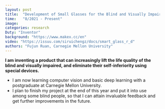 ```yaml
---
layout: post
title:  "Development of Small Glasses for the Blind and Visually Impaired"
time:   "8/2021 - Present"
image: 
categories: research
Duty: "Inventor"
background: "https://www.makex.cc/en"
video: "https://issuu.com/siruichengz/docs/smart_glass_r_d"
authors: "Fujun Ruan, Carnegie Mellon University"
---
```

**I am inventing a product that can increasingly lift the life quality of the blind and visually impaired, and eliminate their self-inferiority using special devices.**
- I am now learning computer vision and basic deep learning with a postgraduate at Carnegie Mellon University. 
- I plan to finish my project at the end of this year and put it into use among some blind people, so that I can attain invaluable feedback and get further improvements in the future.